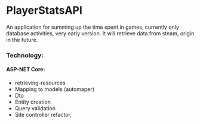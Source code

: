 # PlayerStatsAPI
An application for summing up the time spent in games, currently only database activities, very early version. It will retrieve data from steam, origin in the future.


### Technology:
#### ASP-NET Core:
- retrieving-resources
- Mapping to models (automaper)
- Dto 
- Entity creation 
- Query validation
- Site controller refactor,

